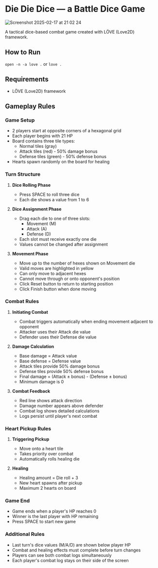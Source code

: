 
# Die Die Dice — a Battle Dice Game
![Screenshot 2025-02-17 at 21 02 24](https://github.com/user-attachments/assets/01c0a80e-2ab8-4500-9d4d-564815574665)

A tactical dice-based combat game created with LÖVE (Love2D) framework.

## How to Run

``open -n -a love .``
or
``love .``

## Requirements

- LÖVE (Love2D) framework

## Gameplay Rules

### Game Setup
- 2 players start at opposite corners of a hexagonal grid
- Each player begins with 21 HP
- Board contains three tile types:
  - Normal tiles (gray)
  - Attack tiles (red) - 50% damage bonus
  - Defense tiles (green) - 50% defense bonus
- Hearts spawn randomly on the board for healing

### Turn Structure
1. **Dice Rolling Phase**
   - Press SPACE to roll three dice
   - Each die shows a value from 1 to 6

2. **Dice Assignment Phase**
   - Drag each die to one of three slots:
     - Movement (M)
     - Attack (A)
     - Defense (D)
   - Each slot must receive exactly one die
   - Values cannot be changed after assignment

3. **Movement Phase**
   - Move up to the number of hexes shown on Movement die
   - Valid moves are highlighted in yellow
   - Can only move to adjacent hexes
   - Cannot move through or onto opponent's position
   - Click Reset button to return to starting position
   - Click Finish button when done moving

### Combat Rules
1. **Initiating Combat**
   - Combat triggers automatically when ending movement adjacent to opponent
   - Attacker uses their Attack die value
   - Defender uses their Defense die value

2. **Damage Calculation**
   - Base damage = Attack value
   - Base defense = Defense value
   - Attack tiles provide 50% damage bonus
   - Defense tiles provide 50% defense bonus
   - Final damage = (Attack ± bonus) - (Defense ± bonus)
   - Minimum damage is 0

3. **Combat Feedback**
   - Red line shows attack direction
   - Damage number appears above defender
   - Combat log shows detailed calculations
   - Logs persist until player's next combat

### Heart Pickup Rules
1. **Triggering Pickup**
   - Move onto a heart tile
   - Takes priority over combat
   - Automatically rolls healing die

2. **Healing**
   - Healing amount = Die roll + 3
   - New heart spawns after pickup
   - Maximum 2 hearts on board

### Game End
- Game ends when a player's HP reaches 0
- Winner is the last player with HP remaining
- Press SPACE to start new game

### Additional Rules
- Last turn's dice values (M/A/D) are shown below player HP
- Combat and healing effects must complete before turn changes
- Players can see both combat logs simultaneously
- Each player's combat log stays on their side of the screen

